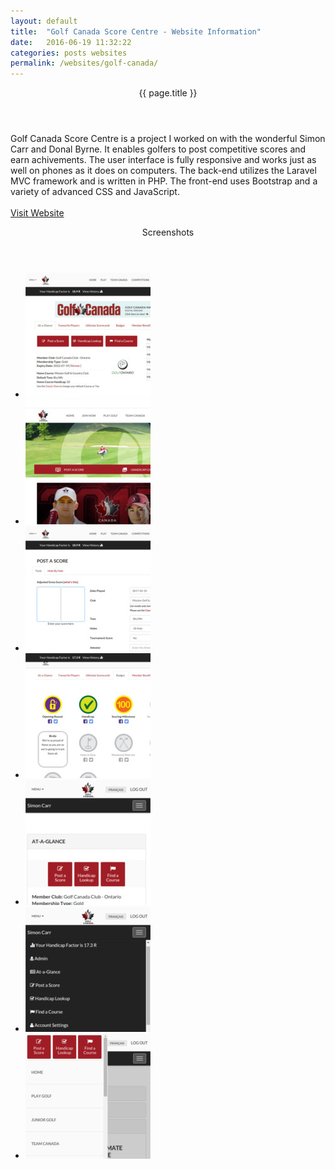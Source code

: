 ```yaml
---
layout: default
title:  "Golf Canada Score Centre - Website Information"
date:   2016-06-19 11:32:22
categories: posts websites
permalink: /websites/golf-canada/
---
```

<div class="box">
  <header>{{ page.title }}</header>
  <div class="inner">
    <p>
      Golf Canada Score Centre is a project I worked on with the wonderful Simon Carr and Donal Byrne. It enables golfers to post competitive scores and earn achivements. The user interface is fully responsive and works just as well on phones as it does on computers. The back-end utilizes the Laravel MVC framework and is written in PHP. The front-end uses Bootstrap and a variety of advanced CSS and JavaScript.<br>
      <br>
      <a href="http://golfcanada.ca/" target="_blank">Visit Website</a>
    </p>
  </div>
</div>

<div class="box">
  <header>Screenshots</header>
  <div class="inner">
    <ul class="content-list">
      <li>
        <a href="">
          <img src="/src/img/website-screens-square/golf-canada.jpg">
        </a>
      </li>
      <li>
        <a href="">
          <img src="/src/img/website-screens-square/golf-canada-home.jpg">
        </a>
      </li>
      <li>
        <a href="">
          <img src="/src/img/website-screens-square/golf-canada-score.jpg">
        </a>
      </li>
      <li>
        <a href="">
          <img src="/src/img/website-screens-square/golf-canada-badges.jpg">
        </a>
      </li>
      <li>
        <a href="">
          <img src="/src/img/website-screens-square/golf-canada-mobile.jpg">
        </a>
      </li>
      <li>
        <a href="">
          <img src="/src/img/website-screens-square/golf-canada-mobile2.jpg">
        </a>
      </li>
      <li>
        <a href="">
          <img src="/src/img/website-screens-square/golf-canada-mobile3.jpg">
        </a>
      </li>
    </ul>
  </div>
</div>